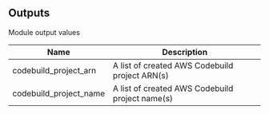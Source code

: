 ## Outputs

Module output values

| Name | Description |
|------|-------------|
| codebuild\_project\_arn | A list of created AWS Codebuild project ARN(s) |
| codebuild\_project\_name | A list of created AWS Codebuild project name(s) |
